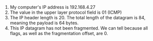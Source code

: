 1. My computer's IP address is 192.168.4.27
2. The value in the upper layer protocol field is 01 (ICMP)
3. The IP header length is 20. The total length of the datagram is 84, meaning the payload is 64 bytes.
4. This IP datagram has not been fragmented. We can tell because all flags, as well as the fragmentation offset, are 0.
